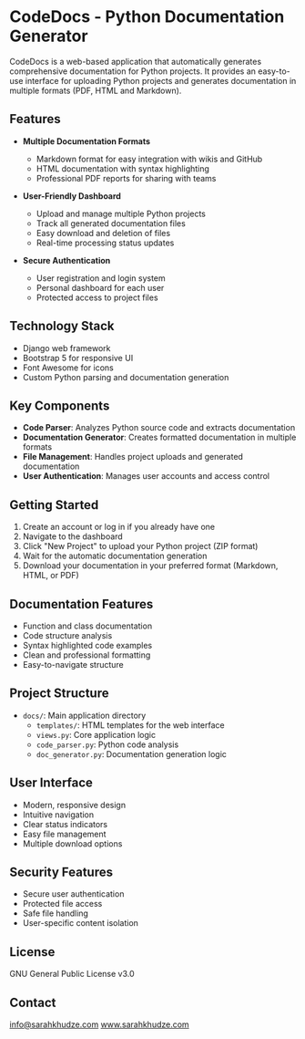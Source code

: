 # CodeDocs - Python Documentation Generator

CodeDocs is a web-based application that automatically generates comprehensive documentation for Python projects. It provides an easy-to-use interface for uploading Python projects and generates documentation in multiple formats (PDF, HTML and Markdown).

## Features

- **Multiple Documentation Formats**
  - Markdown format for easy integration with wikis and GitHub
  - HTML documentation with syntax highlighting
  - Professional PDF reports for sharing with teams

- **User-Friendly Dashboard**
  - Upload and manage multiple Python projects
  - Track all generated documentation files
  - Easy download and deletion of files
  - Real-time processing status updates

- **Secure Authentication**
  - User registration and login system
  - Personal dashboard for each user
  - Protected access to project files

## Technology Stack

- Django web framework
- Bootstrap 5 for responsive UI
- Font Awesome for icons
- Custom Python parsing and documentation generation

## Key Components

- **Code Parser**: Analyzes Python source code and extracts documentation
- **Documentation Generator**: Creates formatted documentation in multiple formats
- **File Management**: Handles project uploads and generated documentation
- **User Authentication**: Manages user accounts and access control

## Getting Started

1. Create an account or log in if you already have one
2. Navigate to the dashboard
3. Click "New Project" to upload your Python project (ZIP format)
4. Wait for the automatic documentation generation
5. Download your documentation in your preferred format (Markdown, HTML, or PDF)

## Documentation Features

- Function and class documentation
- Code structure analysis
- Syntax highlighted code examples
- Clean and professional formatting
- Easy-to-navigate structure

## Project Structure

- `docs/`: Main application directory
  - `templates/`: HTML templates for the web interface
  - `views.py`: Core application logic
  - `code_parser.py`: Python code analysis
  - `doc_generator.py`: Documentation generation logic

## User Interface

- Modern, responsive design
- Intuitive navigation
- Clear status indicators
- Easy file management
- Multiple download options

## Security Features

- Secure user authentication
- Protected file access
- Safe file handling
- User-specific content isolation

## License

GNU General Public License v3.0

## Contact

info@sarahkhudze.com
www.sarahkhudze.com